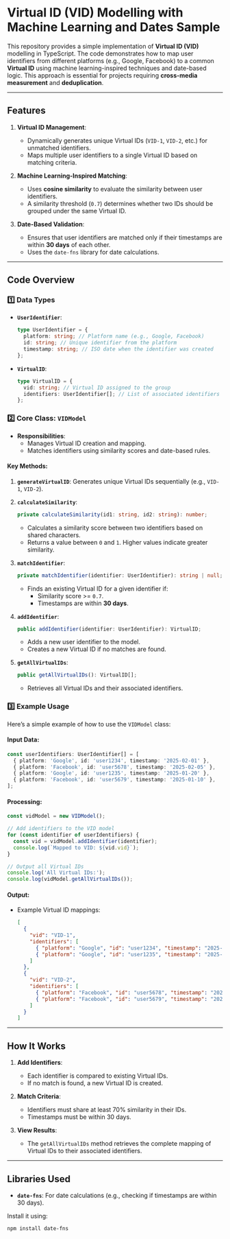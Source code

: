 # Virtual ID (VID) Modelling with Machine Learning and Dates Sample

This repository provides a simple implementation of **Virtual ID (VID)** modelling in TypeScript. The code demonstrates how to map user identifiers from different platforms (e.g., Google, Facebook) to a common **Virtual ID** using machine learning-inspired techniques and date-based logic. This approach is essential for projects requiring **cross-media measurement** and **deduplication**.

---

## Features

1. **Virtual ID Management**:

   - Dynamically generates unique Virtual IDs (`VID-1`, `VID-2`, etc.) for unmatched identifiers.
   - Maps multiple user identifiers to a single Virtual ID based on matching criteria.

2. **Machine Learning-Inspired Matching**:

   - Uses **cosine similarity** to evaluate the similarity between user identifiers.
   - A similarity threshold (`0.7`) determines whether two IDs should be grouped under the same Virtual ID.

3. **Date-Based Validation**:
   - Ensures that user identifiers are matched only if their timestamps are within **30 days** of each other.
   - Uses the `date-fns` library for date calculations.

---

## Code Overview

### 1️⃣ Data Types

- **`UserIdentifier`**:

  ```typescript
  type UserIdentifier = {
    platform: string; // Platform name (e.g., Google, Facebook)
    id: string; // Unique identifier from the platform
    timestamp: string; // ISO date when the identifier was created
  };
  ```

- **`VirtualID`**:
  ```typescript
  type VirtualID = {
    vid: string; // Virtual ID assigned to the group
    identifiers: UserIdentifier[]; // List of associated identifiers
  };
  ```

### 2️⃣ Core Class: `VIDModel`

- **Responsibilities**:
  - Manages Virtual ID creation and mapping.
  - Matches identifiers using similarity scores and date-based rules.

#### Key Methods:

1. **`generateVirtualID`**:
   Generates unique Virtual IDs sequentially (e.g., `VID-1`, `VID-2`).

2. **`calculateSimilarity`**:

   ```typescript
   private calculateSimilarity(id1: string, id2: string): number;
   ```

   - Calculates a similarity score between two identifiers based on shared characters.
   - Returns a value between `0` and `1`. Higher values indicate greater similarity.

3. **`matchIdentifier`**:

   ```typescript
   private matchIdentifier(identifier: UserIdentifier): string | null;
   ```

   - Finds an existing Virtual ID for a given identifier if:
     - Similarity score >= `0.7`.
     - Timestamps are within **30 days**.

4. **`addIdentifier`**:

   ```typescript
   public addIdentifier(identifier: UserIdentifier): VirtualID;
   ```

   - Adds a new user identifier to the model.
   - Creates a new Virtual ID if no matches are found.

5. **`getAllVirtualIDs`**:
   ```typescript
   public getAllVirtualIDs(): VirtualID[];
   ```
   - Retrieves all Virtual IDs and their associated identifiers.

### 3️⃣ Example Usage

Here’s a simple example of how to use the `VIDModel` class:

#### Input Data:

```typescript
const userIdentifiers: UserIdentifier[] = [
  { platform: 'Google', id: 'user1234', timestamp: '2025-02-01' },
  { platform: 'Facebook', id: 'user5678', timestamp: '2025-02-05' },
  { platform: 'Google', id: 'user1235', timestamp: '2025-01-20' },
  { platform: 'Facebook', id: 'user5679', timestamp: '2025-01-10' },
];
```

#### Processing:

```typescript
const vidModel = new VIDModel();

// Add identifiers to the VID model
for (const identifier of userIdentifiers) {
  const vid = vidModel.addIdentifier(identifier);
  console.log(`Mapped to VID: ${vid.vid}`);
}

// Output all Virtual IDs
console.log('All Virtual IDs:');
console.log(vidModel.getAllVirtualIDs());
```

#### Output:

- Example Virtual ID mappings:
  ```json
  [
    {
      "vid": "VID-1",
      "identifiers": [
        { "platform": "Google", "id": "user1234", "timestamp": "2025-02-01" },
        { "platform": "Google", "id": "user1235", "timestamp": "2025-01-20" }
      ]
    },
    {
      "vid": "VID-2",
      "identifiers": [
        { "platform": "Facebook", "id": "user5678", "timestamp": "2025-02-05" },
        { "platform": "Facebook", "id": "user5679", "timestamp": "2025-01-10" }
      ]
    }
  ]
  ```

---

## How It Works

1. **Add Identifiers**:

   - Each identifier is compared to existing Virtual IDs.
   - If no match is found, a new Virtual ID is created.

2. **Match Criteria**:

   - Identifiers must share at least 70% similarity in their IDs.
   - Timestamps must be within 30 days.

3. **View Results**:
   - The `getAllVirtualIDs` method retrieves the complete mapping of Virtual IDs to their associated identifiers.

---

## Libraries Used

- **`date-fns`**: For date calculations (e.g., checking if timestamps are within 30 days).

Install it using:

```bash
npm install date-fns
```
